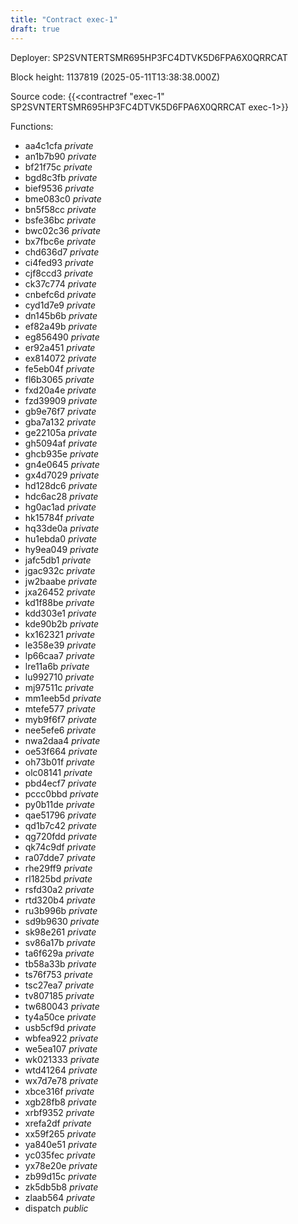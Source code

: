 ```yaml
---
title: "Contract exec-1"
draft: true
---
```

Deployer: SP2SVNTERTSMR695HP3FC4DTVK5D6FPA6X0QRRCAT


 



Block height: 1137819 (2025-05-11T13:38:38.000Z)

Source code: {{<contractref "exec-1" SP2SVNTERTSMR695HP3FC4DTVK5D6FPA6X0QRRCAT exec-1>}}

Functions:

* aa4c1cfa _private_
* an1b7b90 _private_
* bf21f75c _private_
* bgd8c3fb _private_
* bief9536 _private_
* bme083c0 _private_
* bn5f58cc _private_
* bsfe36bc _private_
* bwc02c36 _private_
* bx7fbc6e _private_
* chd636d7 _private_
* ci4fed93 _private_
* cjf8ccd3 _private_
* ck37c774 _private_
* cnbefc6d _private_
* cyd1d7e9 _private_
* dn145b6b _private_
* ef82a49b _private_
* eg856490 _private_
* er92a451 _private_
* ex814072 _private_
* fe5eb04f _private_
* fl6b3065 _private_
* fxd20a4e _private_
* fzd39909 _private_
* gb9e76f7 _private_
* gba7a132 _private_
* ge22105a _private_
* gh5094af _private_
* ghcb935e _private_
* gn4e0645 _private_
* gx4d7029 _private_
* hd128dc6 _private_
* hdc6ac28 _private_
* hg0ac1ad _private_
* hk15784f _private_
* hq33de0a _private_
* hu1ebda0 _private_
* hy9ea049 _private_
* jafc5db1 _private_
* jgac932c _private_
* jw2baabe _private_
* jxa26452 _private_
* kd1f88be _private_
* kdd303e1 _private_
* kde90b2b _private_
* kx162321 _private_
* le358e39 _private_
* lp66caa7 _private_
* lre11a6b _private_
* lu992710 _private_
* mj97511c _private_
* mm1eeb5d _private_
* mtefe577 _private_
* myb9f6f7 _private_
* nee5efe6 _private_
* nwa2daa4 _private_
* oe53f664 _private_
* oh73b01f _private_
* olc08141 _private_
* pbd4ecf7 _private_
* pccc0bbd _private_
* py0b11de _private_
* qae51796 _private_
* qd1b7c42 _private_
* qg720fdd _private_
* qk74c9df _private_
* ra07dde7 _private_
* rhe29ff9 _private_
* rl1825bd _private_
* rsfd30a2 _private_
* rtd320b4 _private_
* ru3b996b _private_
* sd9b9630 _private_
* sk98e261 _private_
* sv86a17b _private_
* ta6f629a _private_
* tb58a33b _private_
* ts76f753 _private_
* tsc27ea7 _private_
* tv807185 _private_
* tw680043 _private_
* ty4a50ce _private_
* usb5cf9d _private_
* wbfea922 _private_
* we5ea107 _private_
* wk021333 _private_
* wtd41264 _private_
* wx7d7e78 _private_
* xbce316f _private_
* xgb28fb8 _private_
* xrbf9352 _private_
* xrefa2df _private_
* xx59f265 _private_
* ya840e51 _private_
* yc035fec _private_
* yx78e20e _private_
* zb99d15c _private_
* zk5db5b8 _private_
* zlaab564 _private_
* dispatch _public_
